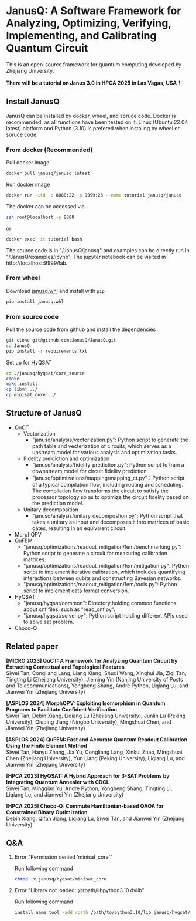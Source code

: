 # JanusQ: A Software Framework for Analyzing, Optimizing, Verifying, Implementing, and Calibrating Quantum Circuit

This is an open-source framework for quantum computing developed by Zhejiang University. 

**There will be a tutorial on Janus 3.0 in HPCA 2025 in Las Vagas, USA！**

## Install JanusQ

JanusQ can be installed by docker, wheel, and soruce code. Docker is recommended, as all functions have been tested on it. Linux (Ubuntu 22.04 latest) platform and Python (3.10) is prefered when instaling by wheel or soruce code.

### From docker (Recommended)

Pull docker image

```bash
docker pull janusq/janusq:latest
```

Run docker image

```bash
docker run -itd -p 8888:22 -p 9999:23 --name tutorial janusq/janusq
```

The docker can be accessed via

```bash
ssh root@localhost -p 8888
```

or

```bash
docker exec -it tutorial bash
```

The source code is in "/JanusQ/janusq" and examples can be directly run in "/JanusQ/examples/ipynb". The jupyter notebook can be visited in http://localhost:9999/lab.

### From wheel

Download [janusq.whl](https://github.com/JanusQ/JanusQ/blob/main/dist/janusq-0.1.0-py3-none-any.whl) and install with `pip`

```bash
pip install janusq.whl
```  

### From source code

Pull the source code from github and install the dependencies

```bash
git clone git@github.com:JanusQ/JanusQ.git
cd JanusQ
pip install -r requirements.txt
```  

Set up for HyQSAT

```bash
cd ./janusq/hyqsat/core_source
cmake .
make install
cp libm* ../
cp minisat_core ../
```  

## Structure of JanusQ

- QuCT
  - Vectorization
    - "janusq/analysis/vectorization.py": Python script to generate the path table and vecterization of circuits, which serves as a upstream model for various analysis and optimization tasks.
  - Fidelity preidiction and optimization
    - "janusq/analysis/fidelity_prediction.py": Python script to train a downstream model for circuit fidelity prediction.
    - "janusq/optimizations/mapping/mapping_ct.py"：Python script of a typical compilation flow, including routing and scheduling. The compilation flow transforms the circuit to satisfy the processor topology so as to optimize the circuit fidelity based on the prediction model.
  - Unitary decomposition
    - "janusq/analysis/unitary_decompostion.py": Python script that takes a unitary as input and decomposes it into matrices of basic gates, resulting in an equivalent circuit.
- MorphQPV
- QuFEM
  - "janusq/optimizations/readout_mitigation/fem/benchmarking.py": Python script to generate a circuit for measuring calibration matrices.
  - "janusq/optimizations/readout_mitigation/fem/mitigation.py": Python script to implement iterative calibration, which includes quantifying interactions between qubits and constructing Bayesian networks.
  - "janusq/optimizations/readout_mitigation/fem/tools.py": Python script to implement data format conversion.
- HyQSAT
  - "janusq/hyqsat/common": Directory holding common functions about cnf files, such as "read_cnf.py".
  - "janusq/hyqsat/solver.py": Python script holding different APIs used to solve sat problem.
- Choco-Q


## Related paper

**[MICRO 2023] QuCT: A Framework for Analyzing Quantum Circuit by Extracting Contextual and Topological Features**  
Siwei Tan, Congliang Lang, Liang Xiang, Shudi Wang, Xinghui Jia, Ziqi Tan, Tingting Li (Zhejiang University), Jieming Yin (Nanjing University of Posts and Telecommunications), Yongheng Shang, Andre Python, Liqiang Lu, and Jianwei Yin (Zhejiang University)

**[ASPLOS 2024] MorphQPV: Exploiting Isomorphism in Quantum Programs to Facilitate Confident Verification**  
Siwei Tan, Debin Xiang, Liqiang Lu (Zhejiang University), Junlin Lu (Peking University), Qiuping Jiang (Ningbo University), Mingshuai Chen, and Jianwei Yin (Zhejiang University)

**[ASPLOS 2024] QuFEM: Fast and Accurate Quantum Readout Calibration Using the Finite Element Method**  
Siwei Tan, Hanyu Zhang, Jia Yu, Congliang Lang, Xinkui Zhao, Mingshuai Chen (Zhejiang University), Yun Liang (Peking University), Liqiang Lu, and Jianwei Yin (Zhejiang University)

**[HPCA 2023] HyQSAT: A Hybrid Approach for 3-SAT Problems by Integrating Quantum Annealer with CDCL**  
Siwei Tan, Mingqian Yu, Andre Python, Yongheng Shang, Tingting Li, Liqiang Lu, and Jianwei Yin (Zhejiang University)

**[HPCA 2025] Choco-Q: Commute Hamiltonian-based QAOA for Constrained Binary Optimization**  
Debin Xiang, Qifan Jiang, Liqiang Lu, Siwei Tan, and Jianwei Yin (Zhejiang University)

## Q&A

1. Error "Permission denied 'minisat_core'"

    Run following command

    ```bash
    chmod +x janusq/hyqsat/minisat_core
    ```

2. Error "Library not loaded: @rpath/libpython3.10.dylib" 

    Run following command

    ```bash
    install_name_tool -add_rpath /path/to/python3.10/lib janusq/hyqsat/minisat_core
    ```
